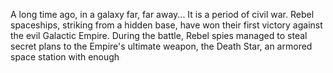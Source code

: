 A long time ago, in a galaxy far, far away...
It is a period of civil war. Rebel
spaceships, striking from a hidden
base, have won their first victory
against the evil Galactic Empire.
During the battle, Rebel spies managed
to steal secret plans to the Empire's
ultimate weapon, the Death Star, an
armored space station with enough